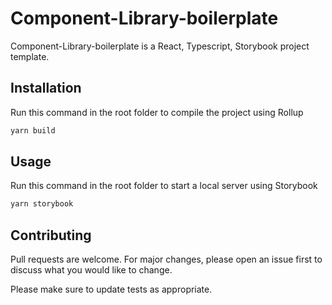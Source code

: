 # Component-Library-boilerplate

Component-Library-boilerplate is a React, Typescript, Storybook project template.

## Installation

Run this command in the root folder to compile the project using Rollup

```bash
yarn build
```

## Usage
Run this command in the root folder to start a local server using Storybook
```bash
yarn storybook
```

## Contributing
Pull requests are welcome. For major changes, please open an issue first to discuss what you would like to change.

Please make sure to update tests as appropriate.
